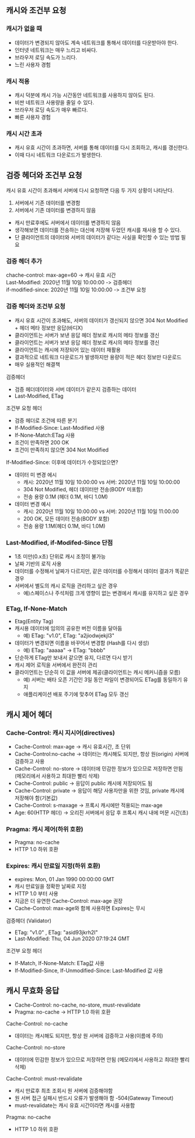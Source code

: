 
## 캐시와 조건부 요청

### 캐시가 없을 때
- 데이터가 변경되지 않아도 계속 네트워크를 통해서 데이터를 다운받아야 한다.
- 인터넷 네트워크는 매우 느리고 비싸다.
- 브라우저 로딩 속도가 느리다.
- 느린 사용자 경험

### 캐시 적용
- 캐시 덕분에 캐시 가능 시간동안 네트워크를 사용하지 않아도 된다.
- 비싼 네트워크 사용량을 줄일 수 있다.
- 브라우저 로딩 속도가 매우 빠르다.
- 빠른 사용자 경험

### 캐시 시간 초과
- 캐시 유효 시간이 초과하면, 서버를 통해 데이터를 다시 조회하고, 캐시를 갱신한다.
- 이때 다시 네트워크 다운로드가 발생한다.

## 검증 헤더와 조건부 요청

캐시 유효 시간이 초과해서 서버에 다시 요청하면 다음 두 가지 상황이 나타난다.   
   
   1. 서버에서 기존 데이터를 변경함
   2. 서버에서 기존 데이터를 변경하지 않음

- 캐시 만료후에도 서버에서 데이터를 변경하지 않음
- 생각해보면 데이터를 전송하는 대신에 저장해 두었던 캐시를 재사용 할 수 있다.
- 단 클라이언트의 데이터와 서버의 데이터가 같다는 사실을 확인할 수 있는 방법 필요


### 검증 헤더 추가
chache-control: max-age=60  -> 캐시 유효 시간    
Last-Modified: 2020년 11월 10일 10:00:00  -> 검증헤더   
if-modified-since: 2020년 11월 10일 10:00:00 -> 조건부 요청

### 검증 헤더와 조건부 요청
- 캐시 유효 시간이 초과해도, 서버의 데이터가 갱신되지 않으면 304 Not Modified + 헤더 메타 정보만 응답(바디X)
- 클라이언트는 서버가 보낸 응답 헤더 정보로 캐시의 메타 정보를 갱신
- 클라이언트는 서버가 보낸 응답 헤더 정보로 캐시의 메타 정보를 갱신
- 클라이언트는 캐시에 저장되어 있는 데이터 재활용
- 결과적으로 네트워크 다운로드가 발생하지만 용량이 적은 헤더 정보만 다운로드
- 매우 실용적인 해결책


검증헤더
- 검증 헤더데이터와 서버 데이터가 같은지 검증하는 데이터
- Last-Modified, ETag   

조건부 요청 헤더
- 검증 헤더로 조건에 따른 분기
- If-Modified-Since: Last-Modified 사용
- If-None-Match:ETag 사용
- 조건이 만족하면 200 OK
- 조건이 만족하지 않으면 304 Not Modified

If-Modified-Since: 이후에 데이터가 수정되었으면?
- 데이터 미 변경 에시
    - 캐시: 2020년 11월 10일 10:00:00 vs 서버: 2020년 11월 10일 10:00:00
    - 304 Not Modified, 헤더 데이터만 전송(BODY 미포함)
    - 전송 용량 0.1M (헤더 0.1M, 바디 1.0M)
- 데이터 변경 예시
    - 캐시: 2020년 11월 10일 10:00:00 vs 서버: 2020년 11월 10일 11:00:00
    - 200 OK, 모든 데이터 전송(BODY 포함)
    - 전송 용량 1.1M(헤더 0.1M, 바디 1.0M)

### Last-Modified, if-Modifed-Since 단점
- 1초 미만(0.x초) 단위로 캐시 조정이 불가능
- 날짜 기반의 로직 사용
- 데이터를 수정해서 날짜가 다르지만, 같은 데이터를 수정해서 데이터 결과가 똑같은 경우
- 서버에서 별도의 캐시 로직을 관리하고 싶은 경우 
    - 예)스페이스나 주석처럼 크게 영향이 없는 변경에서 캐시를 유지하고 싶은 경우

### ETag, If-None-Match
- Etag(Entity Tag)
- 캐시용 데이터에 임의의 공유한 버전 이름을 달아둠
    - 예) ETag: "v1.0", ETag: "a2jiodwjekjl3"
- 데이터가 변경되면 이름을 바꾸어서 변경함 (Hash를 다시 생성)
    - 예) ETag: "aaaaa" -> ETag: "bbbb"
- 단순하게 ETag만 보내서 같으면 유지, 다르면 다시 받기
- 캐시 제어 로직을 서버에서 완전히 관리
- 클라이언트는 단순히 이 값을 서버에 제공(클라이언트는 캐시 메커니즘을 모름)
    - 예) 서버는 배타 오픈 기간인 3일 동안 파일이 변경되어도 ETag를 동일하기 유지
    - 애플리케이션 배포 주기에 맞추어 ETag 모두 갱신


## 캐시 제어 헤더
### Cache-Control: 캐시 지시어(directives)
- Cache-Control: max-age  -> 캐시 유효시간, 초 단위
- Cache-Control:no-cache -> 데이터는 캐시해도 되지만, 항상 원(origin) 서버에 검증하고 사용
- Cache-Control: no-store -> 데이터에 민감한 정보가 있으므로 저장하면 안됨 (메모리에서 사용하고 최대한 빨리 삭제)
- Cache-Control: public -> 응답이 public 캐시에 저장되어도 됨
- Cache-Control: private -> 응답이 해당 사용자만을 위한 것임, private 캐시에 저장해야 함(기본값)
- Cache-Control: s-maxage -> 프록시 캐시에만 적용되는 max-age
- Age: 60(HTTP 헤더) -> 오리진 서버에서 응답 후 프록시 캐시 내에 머문 시간(초)

### Pragma: 캐시 제어(하위 호환)
- Pragma: no-cache
- HTTP 1.0 하위 호환

### Expires: 캐시 만료일 지정(하위 호환)
- expires: Mon, 01 Jan 1990 00:00:00 GMT
- 캐시 만료일을 정확한 날짜로 지정
- HTTP 1.0 부터 사용
- 지금은 더 유연한 Cache-Control: max-age 권장
- Cache-Control: max-age와 함께 사용하면 Expires는 무시

검증헤더 (Validator)
- ETag: "v1.0" , ETag: "asid93jkrh2I"
- Last-Modified: Thu, 04 Jun 2020 07:19:24 GMT   


조건부 요청 헤더
- If-Match, If-None-Match: ETag값 사용
- If-Modified-Since, If-Unmodified-Since: Last-Modified 값 사용


## 캐시 무효화 응답
- Cache-Control: no-cache, no-store, must-revalidate
- Pragma: no-cache -> HTTP 1.0 하위 호환

Cache-Control: no-cache
- 데이터는 캐시해도 되지만, 항상 원 서버에 검증하고 사용(이름에 주의)   

Cache-Control: no-store
- 데이터에 민감한 정보가 있으므로 저장하면 안됨 (메모리에서 사용하고 최대한 빨리 삭제)

Cache-Control: must-revalidate
- 캐시 만료후 최초 조회시 원 서버에 검증해야함
- 원 서버 접근 실패시 반드시 오류가 발생해야 함 -504(Gateway Timeout)
- must-revalidate는 캐시 유효 시간이라면 캐시를 사용함

Pragma: no-cache
- HTTP 1.0 하위 호환


